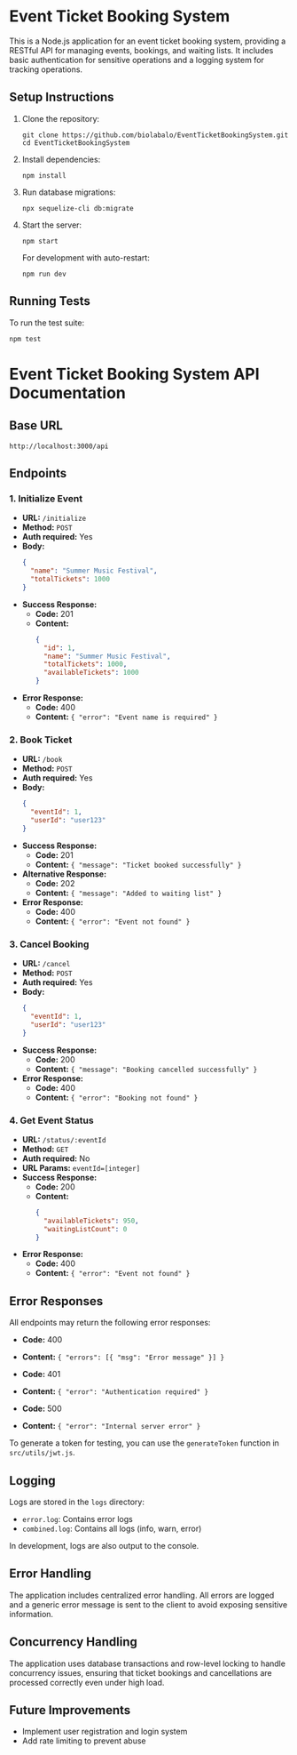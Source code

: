 # Event Ticket Booking System

This is a Node.js application for an event ticket booking system, providing a RESTful API for managing events, bookings, and waiting lists. It includes basic authentication for sensitive operations and a logging system for tracking operations.

## Setup Instructions

1. Clone the repository:
   ```
   git clone https://github.com/biolabalo/EventTicketBookingSystem.git
   cd EventTicketBookingSystem
   ```

2. Install dependencies:
   ```
   npm install
   ```


3. Run database migrations:
   ```
   npx sequelize-cli db:migrate
   ```

4. Start the server:
   ```
   npm start
   ```

   For development with auto-restart:
   ```
   npm run dev
   ```

## Running Tests

To run the test suite:

```
npm test
```

# Event Ticket Booking System API Documentation

## Base URL
`http://localhost:3000/api`

## Endpoints

### 1. Initialize Event
- **URL:** `/initialize`
- **Method:** `POST`
- **Auth required:** Yes
- **Body:**
  ```json
  {
    "name": "Summer Music Festival",
    "totalTickets": 1000
  }
  ```
- **Success Response:**
  - **Code:** 201
  - **Content:** 
    ```json
    {
      "id": 1,
      "name": "Summer Music Festival",
      "totalTickets": 1000,
      "availableTickets": 1000
    }
    ```
- **Error Response:**
  - **Code:** 400
  - **Content:** `{ "error": "Event name is required" }`

### 2. Book Ticket
- **URL:** `/book`
- **Method:** `POST`
- **Auth required:** Yes
- **Body:**
  ```json
  {
    "eventId": 1,
    "userId": "user123"
  }
  ```
- **Success Response:**
  - **Code:** 201
  - **Content:** `{ "message": "Ticket booked successfully" }`
- **Alternative Response:**
  - **Code:** 202
  - **Content:** `{ "message": "Added to waiting list" }`
- **Error Response:**
  - **Code:** 400
  - **Content:** `{ "error": "Event not found" }`

### 3. Cancel Booking
- **URL:** `/cancel`
- **Method:** `POST`
- **Auth required:** Yes
- **Body:**
  ```json
  {
    "eventId": 1,
    "userId": "user123"
  }
  ```
- **Success Response:**
  - **Code:** 200
  - **Content:** `{ "message": "Booking cancelled successfully" }`
- **Error Response:**
  - **Code:** 400
  - **Content:** `{ "error": "Booking not found" }`

### 4. Get Event Status
- **URL:** `/status/:eventId`
- **Method:** `GET`
- **Auth required:** No
- **URL Params:** `eventId=[integer]`
- **Success Response:**
  - **Code:** 200
  - **Content:** 
    ```json
    {
      "availableTickets": 950,
      "waitingListCount": 0
    }
    ```
- **Error Response:**
  - **Code:** 400
  - **Content:** `{ "error": "Event not found" }`

## Error Responses
All endpoints may return the following error responses:
- **Code:** 400
- **Content:** `{ "errors": [{ "msg": "Error message" }] }`

- **Code:** 401
- **Content:** `{ "error": "Authentication required" }`

- **Code:** 500
- **Content:** `{ "error": "Internal server error" }`

To generate a token for testing, you can use the `generateToken` function in `src/utils/jwt.js`.

## Logging

Logs are stored in the `logs` directory:
- `error.log`: Contains error logs
- `combined.log`: Contains all logs (info, warn, error)

In development, logs are also output to the console.

## Error Handling

The application includes centralized error handling. All errors are logged and a generic error message is sent to the client to avoid exposing sensitive information.

## Concurrency Handling

The application uses database transactions and row-level locking to handle concurrency issues, ensuring that ticket bookings and cancellations are processed correctly even under high load.

## Future Improvements

- Implement user registration and login system
- Add rate limiting to prevent abuse

